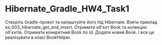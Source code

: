 # Hibernate_Gradle_HW4_Task1

Створіть Gradle-проект та налаштуйте його під Hibernate. Взяти приклад ex_003_hibernate_get_and_insert.
Отримати об'єкт Book та колекцію об'єктів. Отримати конкретний Book по id. Додати новий Book.
І все це реалізувати в класі BookHelper.
